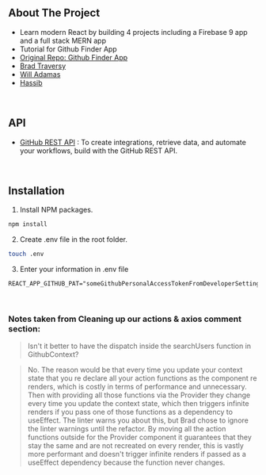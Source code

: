 ## About The Project

- Learn modern React by building 4 projects including a Firebase 9 app and a full stack MERN app
- Tutorial for Github Finder App
- [Original Repo: Github Finder App](https://github.com/bradtraversy/github-finder-app)
- [Brad Traversy](https://github.com/bradtraversy)
- [Will Adamas](https://github.com/bushblade)
- [Hassib](https://github.com/hassibmoddasser)

&nbsp;

## API

- [GitHub REST API](https://docs.github.com/en/rest) : To create integrations, retrieve data, and automate your workflows, build with the GitHub REST API.

&nbsp;

## Installation

1. Install NPM packages.

```sh
npm install
```

2. Create .env file in the root folder.

```sh
touch .env
```

3. Enter your information in .env file

```env
REACT_APP_GITHUB_PAT="someGithubPersonalAccessTokenFromDeveloperSettings"
```

&nbsp;

### Notes taken from Cleaning up our actions & axios comment section:

> Isn't it better to have the dispatch inside the searchUsers function in GithubContext?

> No. The reason would be that every time you update your context state that you re declare all your action functions as the component re renders, which is costly in terms of performance and unnecessary. Then with providing all those functions via the Provider they change every time you update the context state, which then triggers infinite renders if you pass one of those functions as a dependency to useEffect.
> The linter warns you about this, but Brad chose to ignore the linter warnings until the refactor.
> By moving all the action functions outside for the Provider component it guarantees that they stay the same and are not recreated on every render, this is vastly more performant and doesn't trigger infinite renders if passed as a useEffect dependency because the function never changes.
